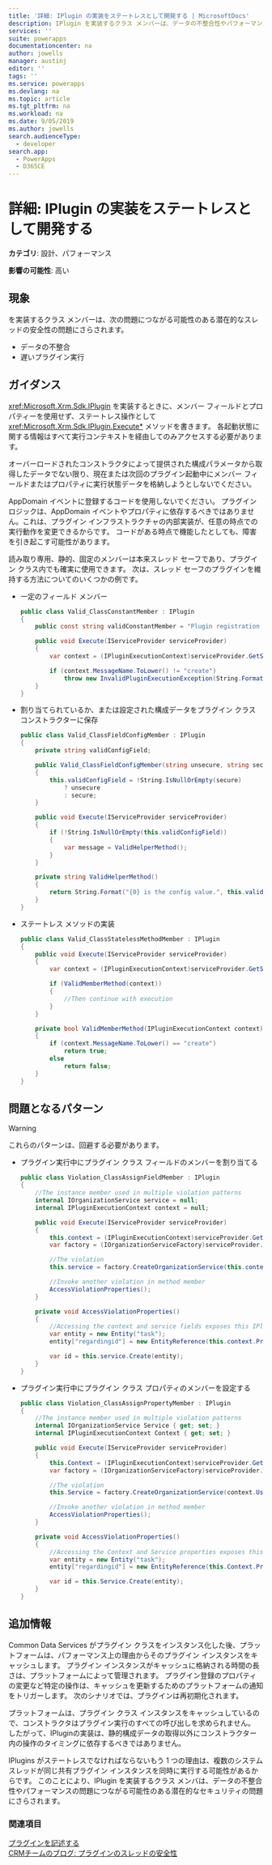 ```yaml
---
title: '詳細: IPlugin の実装をステートレスとして開発する | MicrosoftDocs'
description: IPlugin を実装するクラス メンバーは、データの不整合性やパフォーマンスの問題につながる可能性のある潜在的なスレッドの安全性の問題にさらされます。
services: ''
suite: powerapps
documentationcenter: na
author: jowells
manager: austinj
editor: ''
tags: ''
ms.service: powerapps
ms.devlang: na
ms.topic: article
ms.tgt_pltfrm: na
ms.workload: na
ms.date: 9/05/2019
ms.author: jowells
search.audienceType:
  - developer
search.app:
  - PowerApps
  - D365CE
---
```

# <a name="develop-iplugin-implementations-as-stateless"></a>詳細: IPlugin の実装をステートレスとして開発する

**カテゴリ**: 設計、パフォーマンス

**影響の可能性**: 高い

<a name='symptoms'></a>

## <a name="symptoms"></a>現象

<xref href="Microsoft.Xrm.Sdk.IPlugin?text=IPlugin interface" /> を実装するクラス メンバーは、次の問題につながる可能性のある潜在的なスレッドの安全性の問題にさらされます。

- データの不整合
- 遅いプラグイン実行

<a name='guidance'></a>

## <a name="guidance"></a>ガイダンス

<xref:Microsoft.Xrm.Sdk.IPlugin> を実装するときに、メンバー フィールドとプロパティーを使用せず、ステートレス操作として <xref:Microsoft.Xrm.Sdk.IPlugin.Execute*> メソッドを書きます。  各起動状態に関する情報はすべて実行コンテキストを経由してのみアクセスする必要があります。  

オーバーロードされたコンストラクタによって提供された構成パラメータから取得したデータでない限り、現在または次回のプラグイン起動中にメンバー フィールドまたはプロパティに実行状態データを格納しようとしないでください。

AppDomain イベントに登録するコードを使用しないでください。 プラグイン ロジックは、AppDomain イベントやプロパティに依存するべきではありません。これは、プラグイン インフラストラクチャの内部実装が、任意の時点での実行動作を変更できるからです。 コードがある時点で機能したとしても、障害を引き起こす可能性があります。

読み取り専用、静的、固定のメンバーは本来スレッド セーフであり、プラグイン クラス内でも確実に使用できます。 次は、スレッド セーフのプラグインを維持する方法についてのいくつかの例です。

- 一定のフィールド メンバー

    ```csharp
    public class Valid_ClassConstantMember : IPlugin
    {
        public const string validConstantMember = "Plugin registration not valid for {0} message.";

        public void Execute(IServiceProvider serviceProvider)
        {
            var context = (IPluginExecutionContext)serviceProvider.GetService(typeof(IPluginExecutionContext));

            if (context.MessageName.ToLower() != "create")
                throw new InvalidPluginExecutionException(String.Format(Valid_ClassConstantMember.validConstantMember, context.MessageName));
        }
    }
    ```

- 割り当てられているか、または設定された構成データをプラグイン クラス コンストラクターに保存
    ```csharp
    public class Valid_ClassFieldConfigMember : IPlugin
    {
        private string validConfigField;

        public Valid_ClassFieldConfigMember(string unsecure, string secure)
        {
            this.validConfigField = !String.IsNullOrEmpty(secure)
                ? unsecure
                : secure;
        }

        public void Execute(IServiceProvider serviceProvider)
        {
            if (!String.IsNullOrEmpty(this.validConfigField))
            {
                var message = ValidHelperMethod();
            }
        }

        private string ValidHelperMethod()
        {
            return String.Format("{0} is the config value.", this.validConfigField);
        }
    }
    ```

- ステートレス メソッドの実装

    ```csharp
    public class Valid_ClassStatelessMethodMember : IPlugin
    {
        public void Execute(IServiceProvider serviceProvider)
        {
            var context = (IPluginExecutionContext)serviceProvider.GetService(typeof(IPluginExecutionContext));
    
            if (ValidMemberMethod(context))
            {
                //Then continue with execution
            }
        }
    
        private bool ValidMemberMethod(IPluginExecutionContext context)
        {
            if (context.MessageName.ToLower() == "create")
                return true;
            else
                return false;
        }
    }
    ```

<a name='problem'></a>

## <a name="problematic-patterns"></a>問題となるパターン

> [!WARNING]
> これらのパターンは、回避する必要があります。

- プラグイン実行中にプラグイン クラス フィールドのメンバーを割り当てる
 
    ```csharp
    public class Violation_ClassAssignFieldMember : IPlugin
    {
        //The instance member used in multiple violation patterns
        internal IOrganizationService service = null;
        internal IPluginExecutionContext context = null;
    
        public void Execute(IServiceProvider serviceProvider)
        {
            this.context = (IPluginExecutionContext)serviceProvider.GetService(typeof(IPluginExecutionContext));
            var factory = (IOrganizationServiceFactory)serviceProvider.GetService(typeof(IOrganizationServiceFactory));
    
            //The violation
            this.service = factory.CreateOrganizationService(this.context.UserId);
    
            //Invoke another violation in method member
            AccessViolationProperties();
        }
    
        private void AccessViolationProperties()
        {
            //Accessing the context and service fields exposes this IPlugin implementation to thread-safety issues
            var entity = new Entity("task");
            entity["regardingid"] = new EntityReference(this.context.PrimaryEntityName, this.context.PrimaryEntityId);
    
            var id = this.service.Create(entity);
        }
    }
    ```

- プラグイン実行中にプラグイン クラス プロパティのメンバーを設定する

    ```csharp
    public class Violation_ClassAssignPropertyMember : IPlugin
    {
        //The instance member used in multiple violation patterns
        internal IOrganizationService Service { get; set; }
        internal IPluginExecutionContext Context { get; set; }
    
        public void Execute(IServiceProvider serviceProvider)
        {
            this.Context = (IPluginExecutionContext)serviceProvider.GetService(typeof(IPluginExecutionContext));
            var factory = (IOrganizationServiceFactory)serviceProvider.GetService(typeof(IOrganizationServiceFactory));
    
            //The violation
            this.Service = factory.CreateOrganizationService(context.UserId);
    
            //Invoke another violation in method member
            AccessViolationProperties();
        }
    
        private void AccessViolationProperties()
        {
            //Accessing the Context and Service properties exposes this IPlugin implementation to thread-safety issues
            var entity = new Entity("task");
            entity["regardingid"] = new EntityReference(this.Context.PrimaryEntityName, this.Context.PrimaryEntityId);
    
            var id = this.Service.Create(entity);
        }
    }
    ```

<a name='additional'></a>

## <a name="additional-information"></a>追加情報

Common Data Services がプラグイン クラスをインスタンス化した後、プラットフォームは、パフォーマンス上の理由からそのプラグイン インスタンスをキャッシュします。 プラグイン インスタンスがキャッシュに格納される時間の長さは、プラットフォームによって管理されます。  プラグイン登録のプロパティの変更など特定の操作は、キャッシュを更新するためのプラットフォームの通知をトリガーします。  次のシナリオでは、プラグインは再初期化されます。

プラットフォームは、プラグイン クラス インスタンスをキャッシュしているので、コンストラクタはプラグイン実行のすべての呼び出しを求められません。  したがって、IPluginの実装は、静的構成データの取得以外にコンストラクター内の操作のタイミングに依存するべきではありません。 

IPlugins がステートレスでなければならないもう 1 つの理由は、複数のシステム スレッドが同じ共有プラグイン インスタンスを同時に実行する可能性があるからです。  このことにより、IPlugin を実装するクラス メンバは、データの不整合性やパフォーマンスの問題につながる可能性のある潜在的なセキュリティの問題にさらされます。

<a name='seealso'></a>

### <a name="see-also"></a>関連項目

[プラグインを記述する](../../write-plug-in.md)<br />
[CRMチームのブログ: プラグインのスレッドの安全性](http://blogs.msdn.com/b/crm/archive/2008/11/18/member-static-variable-and-thread-safety-in-plug-in-for-crm-4-0.aspx)<br />
